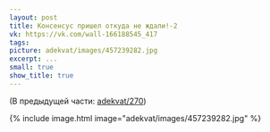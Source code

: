 ```yaml
---
layout: post
title: Консенсус пришел откуда не ждали!-2
vk: https://vk.com/wall-166188545_417
tags: 
picture: adekvat/images/457239282.jpg
excerpt: ...
small: true
show_title: true
---
```

(В предыдущей части: [adekvat/270](../adekvat/270.html))

{% include image.html image="adekvat/images/457239282.jpg" %}